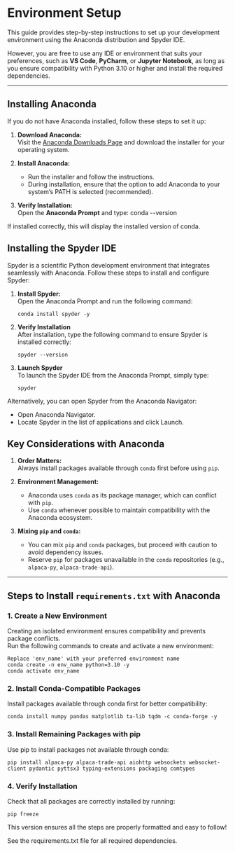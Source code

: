 # **Environment Setup**

This guide provides step-by-step instructions to set up your development environment using the Anaconda distribution and Spyder IDE. 

However, you are free to use any IDE or environment that suits your preferences, such as **VS Code**, **PyCharm**, or **Jupyter Notebook**, as long as you ensure compatibility with Python 3.10 or higher and install the required dependencies.

---

## **Installing Anaconda**
If you do not have Anaconda installed, follow these steps to set it up:
1. **Download Anaconda:**  
   Visit the [Anaconda Downloads Page](https://www.anaconda.com/products/distribution) and download the installer for your operating system.
   
2. **Install Anaconda:**  
   - Run the installer and follow the instructions.  
   - During installation, ensure that the option to add Anaconda to your system’s PATH is selected (recommended).

3. **Verify Installation:**  
   Open the **Anaconda Prompt** and type:
   conda --version

If installed correctly, this will display the installed version of conda.

## **Installing the Spyder IDE**
Spyder is a scientific Python development environment that integrates seamlessly with Anaconda. Follow these steps to install and configure Spyder:

1. **Install Spyder:**  
   Open the Anaconda Prompt and run the following command:
   ```plaintext
   conda install spyder -y
   ```
   
2. **Verify Installation**  
   After installation, type the following command to ensure Spyder is installed correctly:
   ```plaintext
   spyder --version
   ```
                                                                
3. **Launch Spyder**  
   To launch the Spyder IDE from the Anaconda Prompt, simply type:
      ```plaintext
   spyder
   ```

Alternatively, you can open Spyder from the Anaconda Navigator:

- Open Anaconda Navigator.
- Locate Spyder in the list of applications and click Launch.

## **Key Considerations with Anaconda**
1. **Order Matters:**  
   Always install packages available through `conda` first before using `pip`.

2. **Environment Management:**  
   - Anaconda uses `conda` as its package manager, which can conflict with `pip`.  
   - Use `conda` whenever possible to maintain compatibility with the Anaconda ecosystem.

3. **Mixing `pip` and `conda`:**  
   - You can mix `pip` and `conda` packages, but proceed with caution to avoid dependency issues.  
   - Reserve `pip` for packages unavailable in the `conda` repositories (e.g., `alpaca-py`, `alpaca-trade-api`).
   
---

## **Steps to Install `requirements.txt` with Anaconda**

### **1. Create a New Environment**
Creating an isolated environment ensures compatibility and prevents package conflicts.  
Run the following commands to create and activate a new environment:

```
Replace 'env_name' with your preferred environment name
conda create -n env_name python=3.10 -y
conda activate env_name

```

### **2. Install Conda-Compatible Packages**
Install packages available through conda first for better compatibility:
```
conda install numpy pandas matplotlib ta-lib tqdm -c conda-forge -y
```

### **3. Install Remaining Packages with pip**
Use pip to install packages not available through conda:
```
pip install alpaca-py alpaca-trade-api aiohttp websockets websocket-client pydantic pyttsx3 typing-extensions packaging comtypes
```

### **4. Verify Installation**
Check that all packages are correctly installed by running:
```
pip freeze

```
This version ensures all the steps are properly formatted and easy to follow!

See the requirements.txt file for all required dependencies.

